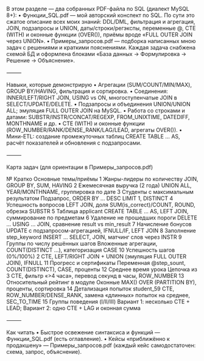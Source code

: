В этом разделе — два собранных PDF-файла по SQL (диалект MySQL 8+):
	•	Функции_SQL.pdf — мой авторский конспект по SQL. По сути это сжатое описание всех моих знаний: DDL/DML, фильтрация и агрегация, JOIN, подзапросы и UNION, даты/строки/регэкспы, переменные @, CTE (WITH) и оконные функции (OVER()), приёмы вроде «FULL OUTER JOIN через UNION».
	•	Примеры_запросов.pdf — подборка написанных мною задач с решениями и краткими пояснениями. Каждая задача снабжена схемой БД и оформлена блоками «База данных → Формулировка → Решение → Объяснение».
 
⸻

Навыки, которые демонстрирую
	•	Агрегации (SUM/COUNT/MIN/MAX), GROUP BY/HAVING, фильтрация и сортировка.
	•	Соединения: INNER/LEFT/RIGHT JOIN, USING vs ON, многоступенчатые JOIN в SELECT/UPDATE/DELETE.
	•	Подзапросы и объединения UNION/UNION ALL; эмуляция FULL OUTER JOIN на MySQL.
	•	Работа со строками и датами: SUBSTR/INSTR/CONCAT/REGEXP, FROM_UNIXTIME, DATEDIFF, MONTHNAME и др.
	•	CTE (WITH) и оконные функции (ROW_NUMBER/RANK/DENSE_RANK/LAG/LEAD, агрегаты OVER()).
	•	Мини-ETL: создание промежуточных таблиц CREATE TABLE … AS, расчёт показателей и обновления с подзапросами.

⸻

Карта задач (для ориентации в Примеры_запросов.pdf)

№	Кратко	Основные темы/приёмы
1	Жанры-лидеры по количеству	JOIN, GROUP BY, SUM, HAVING
2	Ежемесячная выручка (2 года)	UNION ALL, YEAR/MONTHNAME, группировка по дате
3	Студенты с максимальным результатом	Подзапрос, ORDER BY … DESC LIMIT 1, DISTINCT
4	Успешность вопросов	LEFT JOIN, доля SUM(is_correct)/COUNT, ROUND, обрезка SUBSTR
5	Таблица applicant	CREATE TABLE … AS, LEFT JOIN, суммирование по предметам
6	Удаление не прошедших пороги	DELETE … USING … JOIN, сравнение result vs min_result
7	Начисление бонусов	UPDATE с подзапросом-агрегацией, IFNULL/IF, LEFT JOIN
8	Заполнение step_keyword	INSERT … SELECT, JOIN, матчинг слов через INSTR
9	Группы по числу решённых шагов	Вложенные агрегации, COUNT(DISTINCT …), категоризация CASE
10	Успешность шагов (0%/100%)	2 CTE, LEFT/RIGHT JOIN + UNION (эмуляция FULL OUTER JOIN), IFNULL
11	Прогресс и сертификаты	Переменная @step_sount, COUNT(DISTINCT), CASE, проценты
12	Среднее время урока	Цепочка из 3 CTE, фильтр «>4 часа», перевод секунд в часы, ROW_NUMBER
13	Относительный рейтинг в модуле	Оконные MAX() OVER (PARTITION BY), проценты, сортировка
14	Детализация попыток student_59	CTE, ROW_NUMBER/DENSE_RANK, замена «длинных» попыток на среднее, SEC_TO_TIME
15	Группы поведения (I/II/III)	Вариант 1: несколько CTE + LEAD; Вариант 2: одно CTE + LAG и оконная сумма


⸻

Как читать
	•	Быстрое освежение синтаксиса и функций — Функции_SQL.pdf (есть оглавление).
	•	Кейсы «приближённо к продакшену» — Примеры_запросов.pdf (каждый кейс самодостаточен: схема, запрос, объяснение).
